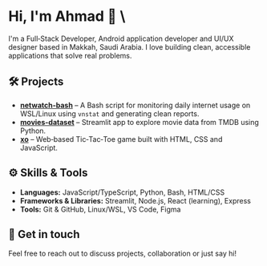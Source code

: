 # Hi, I'm Ahmad 👋 \

I'm a Full‑Stack Developer, Android application developer and UI/UX designer based in Makkah, Saudi Arabia. I love building clean, accessible applications that solve real problems.

## 🛠 Projects

- **[netwatch-bash](https://github.com/ALxxy123/netwatch-bash)** – A Bash script for monitoring daily internet usage on WSL/Linux using `vnstat` and generating clean reports.
- **[movies-dataset](https://github.com/ALxxy123/movies-dataset)** – Streamlit app to explore movie data from TMDB using Python.
- **[xo](https://github.com/ALxxy123/xo)** – Web‑based Tic‑Tac‑Toe game built with HTML, CSS and JavaScript.

## ⚙️ Skills & Tools

- **Languages:** JavaScript/TypeScript, Python, Bash, HTML/CSS
- **Frameworks & Libraries:** Streamlit, Node.js, React (learning), Express
- **Tools:** Git & GitHub, Linux/WSL, VS Code, Figma

## 📧 Get in touch

Feel free to reach out to discuss projects, collaboration or just say hi!

